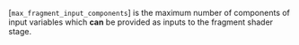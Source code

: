 [`max_fragment_input_components`]
is the maximum number of components of input variables which  **can**  be
provided as inputs to the fragment shader stage.